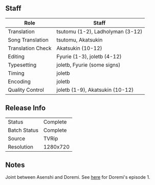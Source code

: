 ## Staff

| Role              | Staff                               |
|-------------------|-------------------------------------|
| Translation       | tsutomu (1-2), Ladholyman (3-12)    |
| Song Translation  | tsutomu, Akatsukin                  |
| Translation Check | Akatsukin (10-12)                   |
| Editing           | Fyurie (1-3), joletb (4-12)         |
| Typesetting       | joletb, Fyurie (some signs)         |
| Timing            | joletb                              |
| Encoding          | joletb                              |
| Quality Control   | joletb (1-9), Akatsukin (10-12)     |

## Release Info

|              |           |
|--------------|-----------|
| Status       | Complete  |
| Batch Status | Complete  |
| Source       | TVRip     |
| Resolution   | 1280x720  |

## Notes
Joint between Asenshi and Doremi. See [here](../Doremi) for Doremi's episode 1.
